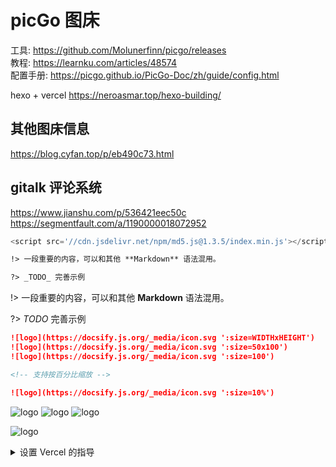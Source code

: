 # picGo 图床

工具: <https://github.com/Molunerfinn/picgo/releases>  
教程: <https://learnku.com/articles/48574>  
配置手册: <https://picgo.github.io/PicGo-Doc/zh/guide/config.html>

hexo + vercel
<https://neroasmar.top/hexo-building/>

## 其他图床信息

<https://blog.cyfan.top/p/eb490c73.html>

## gitalk 评论系统

<https://www.jianshu.com/p/536421eec50c>
<https://segmentfault.com/a/1190000018072952>

```js
<script src='//cdn.jsdelivr.net/npm/md5.js@1.3.5/index.min.js'></script>
```

```md
!> 一段重要的内容，可以和其他 **Markdown** 语法混用。

?> _TODO_ 完善示例
```

!> 一段重要的内容，可以和其他 **Markdown** 语法混用。

?> _TODO_ 完善示例

```md
![logo](https://docsify.js.org/_media/icon.svg ':size=WIDTHxHEIGHT')
![logo](https://docsify.js.org/_media/icon.svg ':size=50x100')
![logo](https://docsify.js.org/_media/icon.svg ':size=100')

<!-- 支持按百分比缩放 -->

![logo](https://docsify.js.org/_media/icon.svg ':size=10%')
```

![logo](https://docsify.js.org/_media/icon.svg ':size=WIDTHxHEIGHT')
![logo](https://docsify.js.org/_media/icon.svg ':size=50x100')
![logo](https://docsify.js.org/_media/icon.svg ':size=100')

<!-- 支持按百分比缩放 -->

![logo](https://docsify.js.org/_media/icon.svg ':size=10%')

<details>
 <summary>设置 Vercel 的指导</summary>

1. 前往 [vercel.com](https://vercel.com/)
1. 点击 `Log in`
   ![](https://files.catbox.moe/tct1wg.png)
1. 点击 `Continue with GitHub` 通过 GitHub 进行登录
   ![](https://files.catbox.moe/btd78j.jpeg)
1. 登录 GitHub 并允许访问所有存储库（如果系统这样提示）
1. Fork 这个仓库
1. 返回到你的 [Vercel dashboard](https://vercel.com/dashboard)
1. 选择 `Import Project`
   ![](https://files.catbox.moe/qckos0.png)
1. 选择 `Import Git Repository`
   ![](https://files.catbox.moe/pqub9q.png)
1. 选择 root 并将所有内容保持不变，并且只需添加名为 PAT_1 的环境变量（如图所示），其中将包含一个个人访问令牌（PAT），你可以在[这里](https://github.com/settings/tokens/new)轻松创建（保留默认，并且只需要命名下，名字随便）
   ![](https://files.catbox.moe/caem5b.png)
1. 点击 deploy，这就完成了，查看你的域名就可使用 API 了！

</details>
